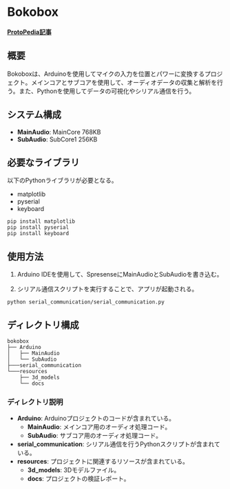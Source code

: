 # Bokobox

[**ProtoPedia記事**](https://protopedia.net/prototype/6558)
## 概要
Bokoboxは、Arduinoを使用してマイクの入力を位置とパワーに変換するプロジェクト。メインコアとサブコアを使用して、オーディオデータの収集と解析を行う。また、Pythonを使用してデータの可視化やシリアル通信を行う。

## システム構成
- **MainAudio**: MainCore 768KB
- **SubAudio**: SubCore1 256KB

## 必要なライブラリ
以下のPythonライブラリが必要となる。

- matplotlib
- pyserial
- keyboard

```
pip install matplotlib
pip install pyserial
pip install keyboard
```

## 使用方法
1. Arduino IDEを使用して、SpresenseにMainAudioとSubAudioを書き込む。

1. シリアル通信スクリプトを実行することで、アプリが起動される。

```
python serial_communication/serial_communication.py
```

## ディレクトリ構成
```
bokobox
├── Arduino
│   ├── MainAudio
│   └── SubAudio
├───serial_communication
└───resources
    ├── 3d_models
    └── docs
```

### ディレクトリ説明
- **Arduino**: Arduinoプロジェクトのコードが含まれている。
  - **MainAudio**: メインコア用のオーディオ処理コード。
  - **SubAudio**: サブコア用のオーディオ処理コード。
- **serial_communication**: シリアル通信を行うPythonスクリプトが含まれている。
- **resources**: プロジェクトに関連するリソースが含まれている。
  - **3d_models**: 3Dモデルファイル。
  - **docs**: プロジェクトの検証レポート。
